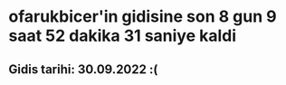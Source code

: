 # ofarukbicer'in gidisine son 8 gun 9 saat 52 dakika 31 saniye kaldi

## Gidis tarihi: 30.09.2022 :(